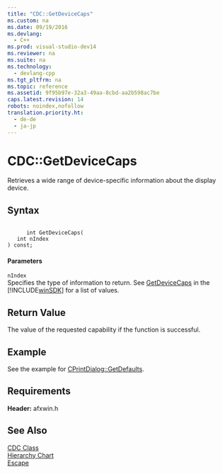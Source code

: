 ```yaml
---
title: "CDC::GetDeviceCaps"
ms.custom: na
ms.date: 09/19/2016
ms.devlang: 
  - C++
ms.prod: visual-studio-dev14
ms.reviewer: na
ms.suite: na
ms.technology: 
  - devlang-cpp
ms.tgt_pltfrm: na
ms.topic: reference
ms.assetid: 9f95b97e-32a3-49aa-8cbd-aa2b598ac7be
caps.latest.revision: 14
robots: noindex,nofollow
translation.priority.ht: 
  - de-de
  - ja-jp
---
```

# CDC::GetDeviceCaps
Retrieves a wide range of device-specific information about the display device.  
  
## Syntax  
  
```  
  
      int GetDeviceCaps(  
   int nIndex   
) const;  
```  
  
#### Parameters  
 `nIndex`  
 Specifies the type of information to return. See [GetDeviceCaps](http://msdn.microsoft.com/library/windows/desktop/dd144877) in the [!INCLUDE[winSDK](../vs140/includes/winSDK_md.md)] for a list of values.  
  
## Return Value  
 The value of the requested capability if the function is successful.  
  
## Example  
 See the example for [CPrintDialog::GetDefaults](../vs140/CPrintDialog--GetDefaults.md).  
  
## Requirements  
 **Header:** afxwin.h  
  
## See Also  
 [CDC Class](../vs140/CDC-Class.md)   
 [Hierarchy Chart](../vs140/Hierarchy-Chart.md)   
 [Escape](http://msdn.microsoft.com/library/windows/desktop/dd162701)